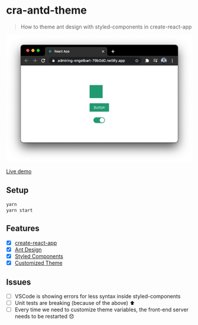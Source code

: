 # cra-antd-theme
> How to theme ant design with styled-components in create-react-app

<a href="https://admiring-engelbart-79b0d0.netlify.app" target="_blank">![live example](docs/readme.png)</a>

[Live demo](https://admiring-engelbart-79b0d0.netlify.app/)

## Setup
```
yarn
yarn start
```

## Features
- [x] [create-react-app](https://create-react-app.dev/)
- [x] [Ant Design](http://ant.design/)
- [x] [Styled Components](https://styled-components.com/)
- [x] [Customized Theme](https://ant.design/docs/react/customize-theme)

## Issues
- [ ] VSCode is showing errors for less syntax inside styled-components
- [ ] Unit tests are breaking (because of the above) ⬆️
- [ ] Every time we need to customize theme variables, the front-end server needs to be restarted 😞